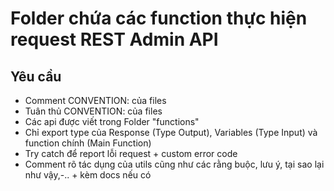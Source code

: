 # Folder chứa các function thực hiện request REST Admin API

## Yêu cầu
  - Comment CONVENTION: của files
  - Tuân thủ CONVENTION: của files
  - Các api được viết trong Folder "functions"
  - Chỉ export type của Response (Type Output), Variables (Type Input) và function chính (Main Function)
  - Try catch để report lỗi request + custom error code
  - Comment rõ tác dụng của utils cũng như các rằng buộc, lưu ý, tại sao lại như vậy,-.. + kèm docs nếu có 
